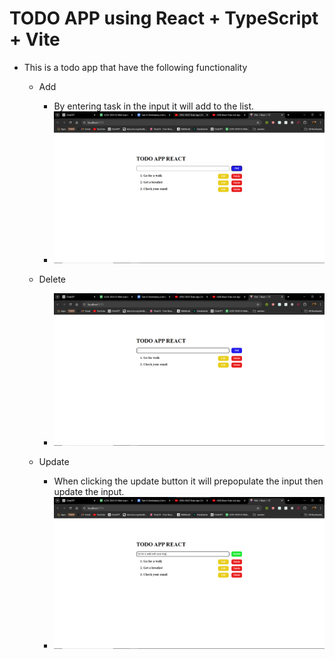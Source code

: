 # TODO APP using React + TypeScript + Vite

- This is a todo app that have the following functionality
    * Add
        - By entering task in the input it will add to the list.
        -  ![Logo](public/assets/add.png)
     
    * Delete
        - ![Logo](public/assets/delete.png)
    * Update
        - When clicking the update button it will prepopulate the input then update the input.
        - ![Logo](public/assets/update.png)
